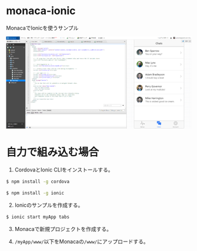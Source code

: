 # monaca-ionic
MonacaでIonicを使うサンプル

<img width="640px" src="hello-ionic.png">

# 自力で組み込む場合
1. CordovaとIonic CLIをインストールする。
```bash
$ npm install -g cordova
```
```bash
$ npm install -g ionic
```

2. Ionicのサンプルを作成する。
```bash
$ ionic start myApp tabs
```
3. Monacaで新規プロジェクトを作成する。

4. `/myApp/www/`以下をMonacaの`/www/`にアップロードする。
